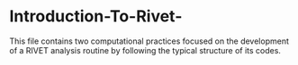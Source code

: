 # Introduction-To-Rivet-
This file contains two computational practices focused on the development of a RIVET analysis routine by following the typical structure of its codes. 
